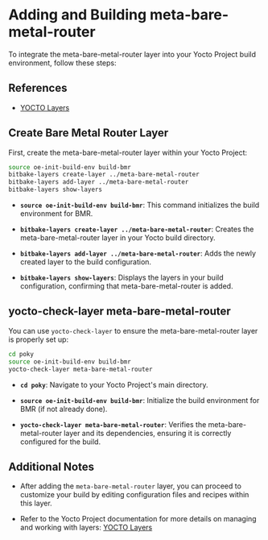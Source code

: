 # Adding and Building meta-bare-metal-router

To integrate the meta-bare-metal-router layer into your Yocto Project build environment, follow these steps:

## References

- [YOCTO Layers](https://docs.yoctoproject.org/dev/dev-manual/layers.html)

## Create Bare Metal Router Layer

First, create the meta-bare-metal-router layer within your Yocto Project:

```bash
source oe-init-build-env build-bmr
bitbake-layers create-layer ../meta-bare-metal-router
bitbake-layers add-layer ../meta-bare-metal-router
bitbake-layers show-layers
```

- **`source oe-init-build-env build-bmr`**: This command initializes the build environment for BMR.
  
- **`bitbake-layers create-layer ../meta-bare-metal-router`**: Creates the meta-bare-metal-router layer in your Yocto build directory.
  
- **`bitbake-layers add-layer ../meta-bare-metal-router`**: Adds the newly created layer to the build configuration.
  
- **`bitbake-layers show-layers`**: Displays the layers in your build configuration, confirming that meta-bare-metal-router is added.

## yocto-check-layer meta-bare-metal-router

You can use `yocto-check-layer` to ensure the meta-bare-metal-router layer is properly set up:

```bash
cd poky
source oe-init-build-env build-bmr
yocto-check-layer meta-bare-metal-router 
```

- **`cd poky`**: Navigate to your Yocto Project's main directory.
  
- **`source oe-init-build-env build-bmr`**: Initialize the build environment for BMR (if not already done).
  
- **`yocto-check-layer meta-bare-metal-router`**: Verifies the meta-bare-metal-router layer and its dependencies, ensuring it is correctly configured for the build.

## Additional Notes

- After adding the `meta-bare-metal-router` layer, you can proceed to customize your build by editing configuration files and recipes within this layer.
  
- Refer to the Yocto Project documentation for more details on managing and working with layers: [YOCTO Layers](https://docs.yoctoproject.org/dev/dev-manual/layers.html)


